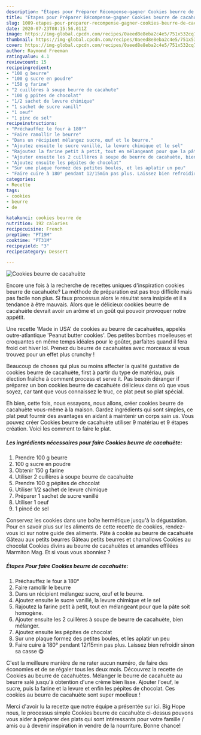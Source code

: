 ```yaml
---
description: "Étapes pour Préparer Récompense-gagner Cookies beurre de cacahuète"
title: "Étapes pour Préparer Récompense-gagner Cookies beurre de cacahuète"
slug: 1009-etapes-pour-preparer-recompense-gagner-cookies-beurre-de-cacahuete
date: 2020-07-23T08:15:56.011Z
image: https://img-global.cpcdn.com/recipes/0aeed8e8eba2c4e5/751x532cq70/cookies-beurre-de-cacahuete-photo-principale-de-la-recette.jpg
thumbnail: https://img-global.cpcdn.com/recipes/0aeed8e8eba2c4e5/751x532cq70/cookies-beurre-de-cacahuete-photo-principale-de-la-recette.jpg
cover: https://img-global.cpcdn.com/recipes/0aeed8e8eba2c4e5/751x532cq70/cookies-beurre-de-cacahuete-photo-principale-de-la-recette.jpg
author: Raymond Freeman
ratingvalue: 4.1
reviewcount: 15
recipeingredient:
- "100 g beurre"
- "100 g sucre en poudre"
- "150 g farine"
- "2 cuillères à soupe beurre de cacahute"
- "100 g ppites de chocolat"
- "1/2 sachet de levure chimique"
- "1 sachet de sucre vanill"
- "1 oeuf"
- "1 pinc de sel"
recipeinstructions:
- "Préchauffez le four à 180°"
- "Faire ramollir le beurre"
- "Dans un récipient mélangez sucre, œuf et le beurre."
- "Ajoutez ensuite le sucre vanillé, la levure chimique et le sel"
- "Rajoutez la farine petit à petit, tout en mélangeant pour que la pâte soit homogène."
- "Ajouter ensuite les 2 cuillères à soupe de beurre de cacahuète, bien mélanger."
- "Ajoutez ensuite les pépites de chocolat"
- "Sur une plaque formez des petites boules, et les aplatir un peu"
- "Faire cuire à 180° pendant 12/15min pas plus. Laissez bien refroidir sinon sa casse 😋"
categories:
- Recette
tags:
- cookies
- beurre
- de

katakunci: cookies beurre de 
nutrition: 192 calories
recipecuisine: French
preptime: "PT19M"
cooktime: "PT31M"
recipeyield: "3"
recipecategory: Dessert

---
```



![Cookies beurre de cacahuète](https://img-global.cpcdn.com/recipes/0aeed8e8eba2c4e5/751x532cq70/cookies-beurre-de-cacahuete-photo-principale-de-la-recette.jpg)

Encore une fois à la recherche de recettes uniques d'inspiration cookies beurre de cacahuète? La méthode de préparation est pas trop difficile mais pas facile non plus. Si faux processus alors le résultat sera insipide et il a tendance à être mauvais. Alors que le délicieux cookies beurre de cacahuète devrait avoir un arôme et un goût qui pouvoir provoquer notre appétit.

Une recette &#39;Made in USA&#39; de cookies au beurre de cacahuètes, appelés outre-atlantique &#39;Peanut butter cookies&#39;. Des petites bombes moelleuses et croquantes en même temps idéales pour le goûter, parfaites quand il fera froid cet hiver lol. Prenez du beurre de cacahuètes avec morceaux si vous trouvez pour un effet plus crunchy !

Beaucoup de choses qui plus ou moins affecter la qualité gustative de cookies beurre de cacahuète, first à partir du type de matériau, puis élection fraîche à comment process et serve it. Pas besoin déranger if préparez un bon cookies beurre de cacahuète délicieux dans où que vous soyez, car tant que vous connaissez le truc, ce plat peut so plat spécial.


Eh bien, cette fois, nous essayons, nous allons, créer cookies beurre de cacahuète vous-même à la maison. Gardez ingrédients qui sont simples, ce plat peut fournir des avantages en aidant à maintenir un corps sain us. Vous pouvez créer Cookies beurre de cacahuète utiliser 9 matériau et 9 étapes création. Voici les comment to faire le plat.

<!--inarticleads1-->

##### Les ingrédients nécessaires pour faire Cookies beurre de cacahuète:

1. Prendre 100 g beurre
1.  100 g sucre en poudre
1. Obtenir 150 g farine
1. Utiliser 2 cuillères à soupe beurre de cacahuète
1. Prendre 100 g pépites de chocolat
1. Utiliser 1/2 sachet de levure chimique
1. Préparer 1 sachet de sucre vanillé
1. Utiliser 1 oeuf
1.  1 pincé de sel


Conservez les cookies dans une boîte hermétique jusqu&#39;à la dégustation. Pour en savoir plus sur les aliments de cette recette de cookies, rendez-vous ici sur notre guide des aliments. Pâte à cookie au beurre de cacahuète Gâteau aux petits beurres Gâteau petits beurres et chamallows Cookies au chocolat Cookies divins au beurre de cacahuètes et amandes effilées Marmiton Mag. Et si vous vous abonniez ? 

<!--inarticleads2-->

##### Étapes Pour faire Cookies beurre de cacahuète:

1. Préchauffez le four à 180°
1. Faire ramollir le beurre
1. Dans un récipient mélangez sucre, œuf et le beurre.
1. Ajoutez ensuite le sucre vanillé, la levure chimique et le sel
1. Rajoutez la farine petit à petit, tout en mélangeant pour que la pâte soit homogène.
1. Ajouter ensuite les 2 cuillères à soupe de beurre de cacahuète, bien mélanger.
1. Ajoutez ensuite les pépites de chocolat
1. Sur une plaque formez des petites boules, et les aplatir un peu
1. Faire cuire à 180° pendant 12/15min pas plus. Laissez bien refroidir sinon sa casse 😋


C&#39;est la meilleure manière de ne rater aucun numéro, de faire des économies et de se régaler tous les deux mois. Découvrez la recette de Cookies au beurre de cacahuètes. Mélanger le beurre de cacahuète au beurre salé jusqu&#39;à obtention d&#39;une crème bien lisse. Ajouter l&#39;oeuf, le sucre, puis la farine et la levure et enfin les pépites de chocolat. Ces cookies au beurre de cacahuète sont super moelleux ! 


Merci d'avoir lu la recette que notre équipe a présentée sur ici. Big Hope nous, le processus simple Cookies beurre de cacahuète ci-dessus pouvons vous aider à préparer des plats qui sont intéressants pour votre famille / amis ou à devenir inspiration in vendre de la nourriture. Bonne chance!
